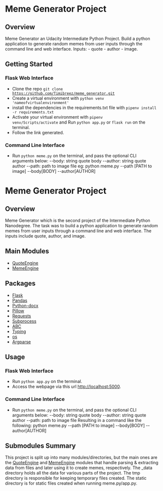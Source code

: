 # Meme Generator Project

## Overview

Meme Generator an Udacity Intermediate Python Project. Build a python application to generate random memes from user inputs through the command line and web interface. Inputs:
    - quote
    - author
    - image.


## Getting Started

### Flask Web Interface

- Clone the repo <code>git clone https://github.com/Timibreez/meme_generator.git</code>
- Create a virtual environment with <code>python venv 'nameofvirtualenvironment'</code>
- install the dependencies in the requirements.txt file with <code>pipenv install -r requirements.txt</code>
- Activate your virtual environment with <code>pipenv venv/Scripts/activate</code> and Run `python app.py` or `flask run` on the terminal.
- Follow the link generated.

### Command Line Interface

- Run `python meme.py` on the terminal, and pass the optional CLI arguments below:
  --body: string quote body
  --author: string quote author
  --path: path to image file
  eg: python meme.py --path [PATH to image] --body[BODY] --author[AUTHOR]


# Meme Generator Project

## Overview

Meme Generator which is the second project of the Intermediate Python Nanodegree. The task was to build a python application to generate random memes from user inputs through a command line and web interface. The inputs include quote, author, and image.

## Main Modules

- [QuoteEngine](./QuoteEngine)
- [MemeEngine](./MemeEngine)

## Packages

- [Flask](https://github.com/pallets/flask/)
- [Pandas](https://github.com/pandas-dev/pandas)
- [Python-docx](https://github.com/python-openxml/python-docx)
- [Pillow](https://github.com/python-pillow/Pillow)
- [Requests](https://github.com/psf/requests)
- [Subprocess](https://github.com/python/cpython/blob/main/Lib/subprocess.py)
- [ABC](https://github.com/python/cpython/blob/main/Lib/abc.py)
- [Typing](https://github.com/python/typing)
- [os](https://github.com/python/cpython/blob/main/Lib/os.py)
- [Argparse](https://github.com/python/cpython/blob/main/Lib/argparse.py)

## Usage

### Flask Web Interface

- Run `python app.py` on the terminal.
- Access the webpage via this url [http://localhost:5000](http://localhost:5000).

### Command Line Interface

- Run `python meme.py` on the terminal, and pass the optional CLI arguments below:
  --body: string quote body
  --author: string quote author
  --path: path to image file
  Resulting in a command like the following: python meme.py --path [PATH to image] --body[BODY] --author[AUTHOR]

## Submodules Summary

This project is split up into many modules/directories, but the main ones are the [QuoteEngine](./QuoteEngine) and [MemeEngine](./MemeEngine) modules that handle parsing & extracting data from files and later using it to create memes, respectively. The \_data directory holds all the data for various parts of the project. The tmp directory is responsible for keeping temporary files created. The static directory is for static files created when running meme.py/app.py.
